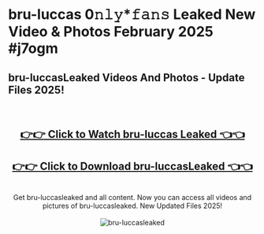 # bru-luccas 0𝚗𝚕𝚢*𝚏𝚊𝚗𝚜 Leaked New Video & Photos February 2025 #j7ogm

<h2>bru-luccasLeaked Videos And Photos - Update Files 2025!</h2>
<br>
<div align="center">
<h2><a href="https://mediaupload.pro?title=bru-luccas&ref=11F" rel="nofollow">👉👉 Click to Watch bru-luccas Leaked 👈👈</a></h2>
<h2><a href="https://mediaupload.pro?title=bru-luccas&ref=11F" rel="nofollow">👉👉 Click to Download bru-luccasLeaked 👈👈</a></h2>
<br>
Get bru-luccasleaked and all content. Now you can access all videos and pictures of bru-luccasleaked. New Updated Files 2025!
<br>
<br>
<a href="https://mediaupload.pro?title=bru-luccas&ref=11F" rel="nofollow" data-target="animated-image.originalLink"><img src="https://i.ibb.co/Gkj2r4b/banner.png" alt="bru-luccasleaked" style="max-width: 100%; display: inline-block;" data-target="animated-image.originalImage"></a>
</div>
<br>

